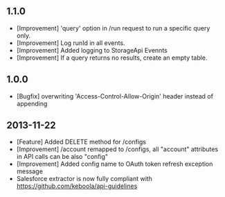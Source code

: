 ## 1.1.0

* [Improvement] 'query' option in /run request to run a specific query only.
* [Improvement] Log runId in all events.
* [Improvement] Added logging to StorageApi Evennts
* [Improvement] If a query returns no results, create an empty table.

## 1.0.0

* [Bugfix] overwriting 'Access-Control-Allow-Origin' header instead of appending

## 2013-11-22

* [Feature] Added DELETE method for /configs
* [Improvement] /account remapped to /configs, all "account" attributes in API calls can be also "config"
* [Improvement] Added config name to OAuth token refresh exception message
* Salesforce extractor is now fully compliant with https://github.com/keboola/api-guidelines